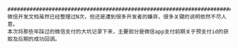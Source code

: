     #####################################################################################
    微信开发文档虽然已经整理过N次，但还是遭到很多开发者的嫌弃，很多关键的说明依然不尽人意。
    本次将那些年踩过的微信支付的大坑记录下来，主要部分是微信app支付前期关于预支付id的获取及后期的成功回调。